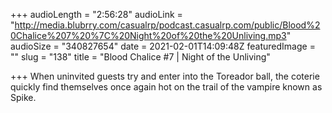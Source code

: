 +++
audioLength = "2:56:28"
audioLink = "http://media.blubrry.com/casualrp/podcast.casualrp.com/public/Blood%20Chalice%207%20%7C%20Night%20of%20the%20Unliving.mp3"
audioSize = "340827654"
date = 2021-02-01T14:09:48Z
featuredImage = ""
slug = "138"
title = "Blood Chalice #7 | Night of the Unliving"

+++
When uninvited guests try and enter into the Toreador ball, the coterie quickly find themselves once again hot on the trail of the vampire known as Spike.